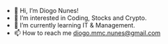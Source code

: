- 👋 Hi, I’m Diogo Nunes!
- 👀 I’m interested in Coding, Stocks and Crypto.
- 🌱 I’m currently learning IT & Management.
- 📫 How to reach me diogo.mmc.nunes@gmail.com

<!---
DiogoNunesDev/DiogoNunesDev is a ✨ special ✨ repository because its `README.md` (this file) appears on your GitHub profile.
You can click the Preview link to take a look at your changes.
--->
